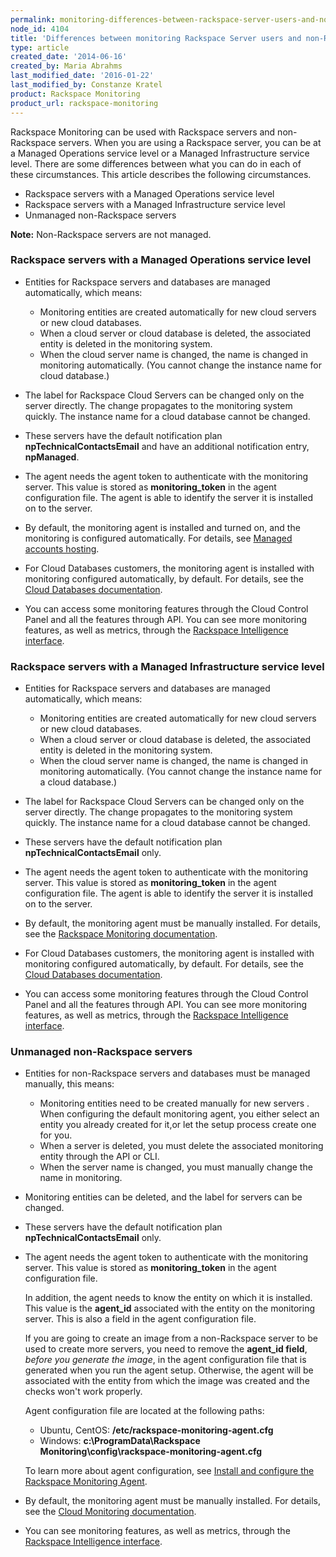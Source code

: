 ```yaml
---
permalink: monitoring-differences-between-rackspace-server-users-and-non-rackspace-server-users/
node_id: 4104
title: 'Differences between monitoring Rackspace Server users and non-Rackspace Server users'
type: article
created_date: '2014-06-16'
created_by: Maria Abrahms
last_modified_date: '2016-01-22'
last_modified_by: Constanze Kratel
product: Rackspace Monitoring
product_url: rackspace-monitoring
---
```


Rackspace Monitoring can be used with Rackspace servers and non-Rackspace servers. When you 
are using a Rackspace server, you can be at a Managed Operations service level or a Managed 
Infrastructure service level. There are some differences between what you can do in each 
of these circumstances. This article describes the following circumstances.

- Rackspace servers with a Managed Operations service level
- Rackspace servers with a Managed Infrastructure service level
- Unmanaged non-Rackspace servers

**Note:** Non-Rackspace servers are not managed.

### Rackspace servers with a Managed Operations service level

- Entities for Rackspace servers and databases are managed automatically, which means:
  - Monitoring entities are created automatically for new cloud servers or new cloud databases.
  - When a cloud server or cloud database is deleted, the associated entity is deleted in 
    the monitoring system.
  - When the cloud server name is changed, the name is changed in monitoring automatically. 
    (You cannot change the instance name for cloud database.)


- The label for Rackspace Cloud Servers can be changed only on the server directly. The 
  change  propagates to the monitoring system quickly. The instance name for a cloud database 
  cannot be changed.

- These servers have the default notification plan **npTechnicalContactsEmail** and have 
  an additional notification entry, **npManaged**.

- The agent needs the agent token to authenticate with the monitoring server. This value is 
  stored as **monitoring_token** in the agent configuration file. The agent is able to 
  identify the server it is installed on to the server.

- By default, the monitoring agent is installed and turned on, and the monitoring is 
  configured automatically. For details, see [Managed accounts hosting](https://www.rackspace.com/dedicated-servers).

- For Cloud Databases customers, the monitoring agent is installed with monitoring configured 
  automatically, by default. For details, see the 
  [Cloud Databases documentation](https://developer.rackspace.com/docs/cloud-databases/v1/developer-guide/).

- You can access some monitoring features through the Cloud Control Panel and all the 
  features through API. You can see more monitoring features, as well as metrics, through 
  the [Rackspace Intelligence interface](https://intelligence.rackspace.com/).


### Rackspace servers with a Managed Infrastructure service level

- Entities for Rackspace servers and databases are managed automatically, which means:
  - Monitoring entities are created automatically for new cloud servers or new cloud databases.
  - When a cloud server or cloud database is deleted, the associated entity is deleted in 
    the monitoring system.
  - When the cloud server name is changed, the name is changed in monitoring automatically. 
    (You cannot change the instance name for a cloud database.)


- The label for Rackspace Cloud Servers can be changed only on the server directly. The 
  change propagates to the monitoring system quickly. The instance name for a cloud database 
  cannot be changed.

- These servers have the default notification plan **npTechnicalContactsEmail** only.

- The agent needs the agent token to authenticate with the monitoring server. This value is 
  stored as **monitoring_token** in the agent configuration file. The agent is able to 
  identify the server it is installed on to the server.

- By default, the monitoring agent must be manually installed. For details, see the 
  [Rackspace Monitoring documentation](https://developer.rackspace.com/docs/cloud-monitoring/v1/developer-guide/#install-and-configure-the-agent).

- For Cloud Databases customers, the monitoring agent is installed with monitoring configured 
  automatically, by default. For details, see the 
  [Cloud Databases documentation](https://developer.rackspace.com/docs/cloud-databases/v1/developer-guide/).

- You can access some monitoring features through the Cloud Control Panel and all the 
  features through API. You can see more monitoring features, as well as metrics, through 
  the [Rackspace Intelligence interface](https://intelligence.rackspace.com/).

### Unmanaged non-Rackspace servers

- Entities for non-Rackspace servers and databases must be managed manually, this means:
  - Monitoring entities need to be created manually for new servers . When configuring the 
    default monitoring agent, you either select an entity you already created for it,or let 
    the setup process create one for you.
  - When a server is deleted, you must delete the associated monitoring entity through the 
    API or CLI.
  - When the server name is changed, you must manually change the name in monitoring.


- Monitoring entities can be deleted, and the label for servers can be changed.

- These servers have the default notification plan **npTechnicalContactsEmail** only.

- The agent needs the agent token to authenticate with the monitoring server. This value is 
  stored as **monitoring_token** in the agent configuration file.

  In addition, the agent needs to know the entity on which it is installed. This value is 
  the **agent_id** associated with the entity on the monitoring server. This is also a field 
  in the agent configuration file.

  If you are going to create an image from a non-Rackspace server to be used to create more 
  servers, you need to remove the **agent_id field**, *before you generate the image*, in 
  the agent configuration file that is generated when you run the agent setup. Otherwise, 
  the agent will be associated with the entity from which the image was created and the 
  checks won't work properly.

  Agent configuration file are located at the following paths:
  - Ubuntu, CentOS: **/etc/rackspace-monitoring-agent.cfg**
  - Windows: **c:\ProgramData\Rackspace Monitoring\config\rackspace-monitoring-agent.cfg**

  To learn more about agent configuration, see 
  [Install and configure the Rackspace Monitoring Agent](/how-to/install-and-configure-the-rackspace-monitoring-agent).

- By default, the monitoring agent must be manually installed. For details, see the [
  Cloud Monitoring documentation](https://developer.rackspace.com/docs/cloud-monitoring/v1/developer-guide/#install-and-configure-the-agent).

- You can see monitoring features, as well as metrics, through the 
  [Rackspace Intelligence interface](https://intelligence.rackspace.com/).
